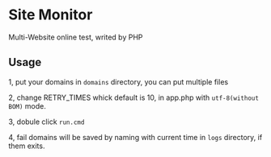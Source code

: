 Site Monitor
==========
Multi-Website online test, writed by PHP

Usage
-----------
1, put your domains in `domains` directory, you can put multiple files

2, change RETRY_TIMES whick default is 10, in app.php with `utf-8(without BOM)` mode.

3, dobule click `run.cmd`

4, fail domains will be saved by naming with current time in `logs` directory, if them exits.